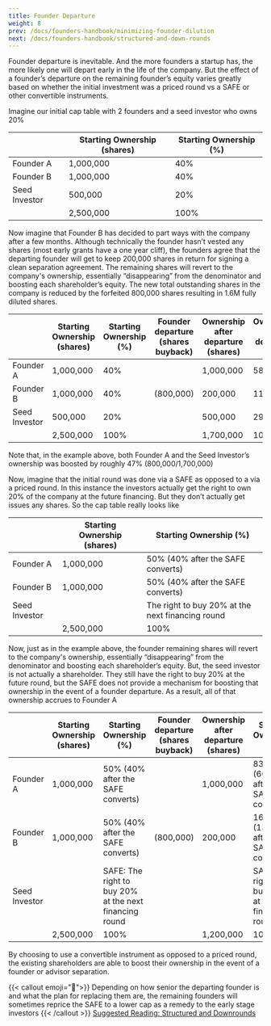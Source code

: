 ```yaml
---
title: Founder Departure
weight: 8
prev: /docs/founders-handbook/minimizing-founder-dilution
next: /docs/founders-handbook/structured-and-down-rounds
---
```


Founder departure is inevitable.  And the more founders a startup has, the more likely one will depart early in the life of the company.  But the effect of a founder’s departure on the remaining founder’s equity varies greatly based on whether the initial investment was a priced round vs a SAFE or other convertible instruments.

Imagine our initial cap table with 2 founders and a seed investor who owns 20%

|  | Starting Ownership (shares) | Starting Ownership (%) |
| --- | --- | --- |
| Founder A | 1,000,000 | 40%  |
| Founder B | 1,000,000 | 40%  |
| Seed Investor | 500,000 | 20%  |
|  | 2,500,000 | 100% |

Now imagine that Founder B has decided to part ways with the company after a few months.  Although technically the founder hasn’t vested any shares (most early grants have a one year cliff), the founders agree that the departing founder will get to keep 200,000 shares in return for signing a clean separation agreement.  The remaining shares will revert to the company's ownership, essentially “disappearing” from the denominator and boosting each shareholder’s equity. The new total outstanding shares in the company is reduced by the forfeited 800,000 shares resulting in 1.6M fully diluted shares.  

|  | Starting Ownership (shares) | Starting Ownership (%) | Founder departure (shares buyback) |  Ownership after departure (shares) | Ownership after departure (%) |
| --- | --- | --- | --- | --- | --- |
| Founder A | 1,000,000 | 40%  |  | 1,000,000 | 58.82% |
| Founder B | 1,000,000 | 40%  | (800,000) | 200,000 | 11.76% |
| Seed Investor | 500,000 | 20%  |  | 500,000 | 29.41% |
|  | 2,500,000 | 100% |  | 1,700,000 | 100% |

Note that, in the example above, both Founder A and the Seed Investor’s ownership  was boosted by roughly 47% (800,000/1,700,000)

Now, imagine that the initial round was done via a SAFE as opposed to a via a priced round. In this instance the investors actually get the right to own 20% of the company at the future financing. But they don’t actually get issues any shares. So the cap table really looks like

|  | Starting Ownership (shares) | Starting Ownership (%) |
| --- | --- | --- |
| Founder A | 1,000,000 | 50% (40% after the SAFE converts) |
| Founder B | 1,000,000 | 50% (40% after the SAFE converts) |
| Seed Investor |  | The right to buy 20% at the next financing round |
|  | 2,500,000 | 100% |

Now, just as in the example above, the founder remaining shares will revert to the company's ownership, essentially “disappearing” from the denominator and boosting each shareholder’s equity. But, the seed investor is not actually a shareholder.  They still have the right to buy 20% at the future round, but the SAFE does not provide a mechanism for boosting that ownership in the event of a founder departure.  As a result, all of that ownership accrues to Founder A 

|  | Starting Ownership (shares) | Starting Ownership (%) | Founder departure (shares buyback) |  Ownership after departure (shares) | Starting Ownership (%) |
| --- | --- | --- | --- | --- | --- |
| Founder A | 1,000,000 | 50% (40% after the SAFE converts) |  | 1,000,000 | 83.3% (66.6% after the SAFE converts) |
| Founder B | 1,000,000 | 50% (40% after the SAFE converts) | (800,000) | 200,000 | 16.6% (13.3% after the SAFE converts) |
| Seed Investor |  | SAFE: The right to buy 20% at the next financing round |  |  | SAFE: The right to buy 20% at the next financing round |
|  | 2,500,000 | 100% |  | 1,200,000 | 100% |

By choosing to use a convertible instrument as opposed to a priced round, the existing shareholders are able to boost their ownership in the event of a founder or advisor separation.

{{< callout emoji="📢">}}
Depending on how senior the departing founder is and what the plan for replacing them are, the remaining founders will sometimes reprice the SAFE to a lower cap as a remedy to the early stage investors
{{< /callout >}}
[Suggested Reading: Structured and Downrounds](Structured%20and%20Down%20Rounds%20c5fcc46c301040409000d483ebcdda04.md)